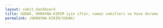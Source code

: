 ```yaml
---
layout: vakit_dashboard
title: SUDAK, UKRAYNA-KIRIM için iftar, namaz vakitleri ve hava durumu - ilçe/eyalet seç
permalink: /UKRAYNA-KIRIM/SUDAK/
---
```


<script type="text/javascript">
  var GLOBAL_COUNTRY = 'UKRAYNA-KIRIM';
  var GLOBAL_CITY = 'SUDAK';
  var GLOBAL_STATE = '';
  var lat = 72;
  var lon = 21;
</script>
